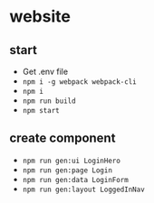 # website

## start
- Get .env file
- `npm i -g webpack webpack-cli`
- `npm i`
- `npm run build`
- `npm start`

## create component
- `npm run gen:ui LoginHero`
- `npm run gen:page Login`
- `npm run gen:data LoginForm`
- `npm run gen:layout LoggedInNav`